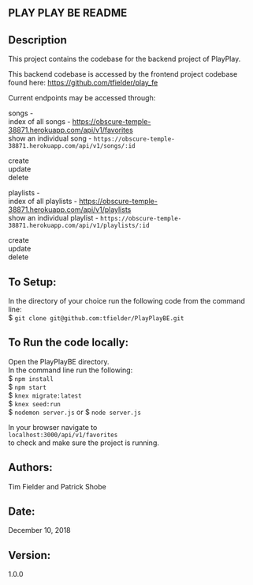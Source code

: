 ## PLAY PLAY BE README

## Description
This project contains the codebase for the backend project of PlayPlay.

This backend codebase is accessed by the frontend project codebase found here: https://github.com/tfielder/play_fe


Current endpoints may be accessed through:

songs - <br />
index of all songs - https://obscure-temple-38871.herokuapp.com/api/v1/favorites <br />
show an individual song - `https://obscure-temple-38871.herokuapp.com/api/v1/songs/:id` <br />

create <br />
update <br />
delete <br />

playlists - <br />
index of all playlists - https://obscure-temple-38871.herokuapp.com/api/v1/playlists <br />
show an individual playlist - `https://obscure-temple-38871.herokuapp.com/api/v1/playlists/:id` <br />

create <br />
update <br />
delete <br />

## To Setup:
In the directory of your choice run the following code from the command line: <br />
$ `git clone git@github.com:tfielder/PlayPlayBE.git`

## To Run the code locally:
Open the PlayPlayBE directory.<br />
In the command line run the following:<br />
$ `npm install`<br />
$ `npm start`<br />
$ `knex migrate:latest`<br />
$ `knex seed:run`<br />
$ `nodemon server.js` or $ `node server.js`<br />

In your browser navigate to<br />
`localhost:3000/api/v1/favorites`<br />
to check and make sure the project is running.<br />


## Authors:
Tim Fielder and Patrick Shobe

## Date:
December 10, 2018

## Version:
1.0.0

